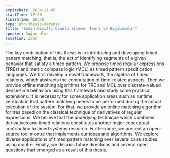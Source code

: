 ```yaml
---
expiryDate: 2024-11-05
startTime: 17:30
finishTime: 19:30
type: phd-thesis-defense
title: "Zaman Kısıtlı Örüntü Eşleme: Teori ve Uygulamalar"
speaker: Doğan Ulus
location: Zoom
---
```


The key contribution of this thesis is in introducing and developing timed
pattern matching, that is, the act of identifying segments of a given behavior
that satisfy a timed pattern. We propose timed regular expressions (TREs) and
metric compass logic (MCL) as timed pattern specification languages. We first
develop a novel framework, the algebra of timed relations, which abstracts the
computation of time-related aspects. Then we provide offline matching algorithms
for TRE and MCL over discrete-valued dense-time behaviors using this framework
and study some practical extensions. It is necessary for some application areas
such as runtime verification that pattern matching needs to be performed during
the actual execution of the system. For that, we provide an online matching
algorithm for tres based on the classical technique of derivatives of regular
expressions. We believe that the underlying technique which combines derivatives
and timed relations constitutes another major conceptual contribution to timed
systems research. Furthermore, we present an open-source tool montre that
implements our ideas and algorithms. We explore diverse applications of timed
pattern matching over several case studies using montre. Finally, we discuss
future directions and several open questions that emerged as a result of this
thesis.

